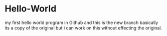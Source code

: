 Hello-World
===========

my first hello world program in Github and this is the new branch
basically its a copy of the original but i can work on this without effecting the original.
